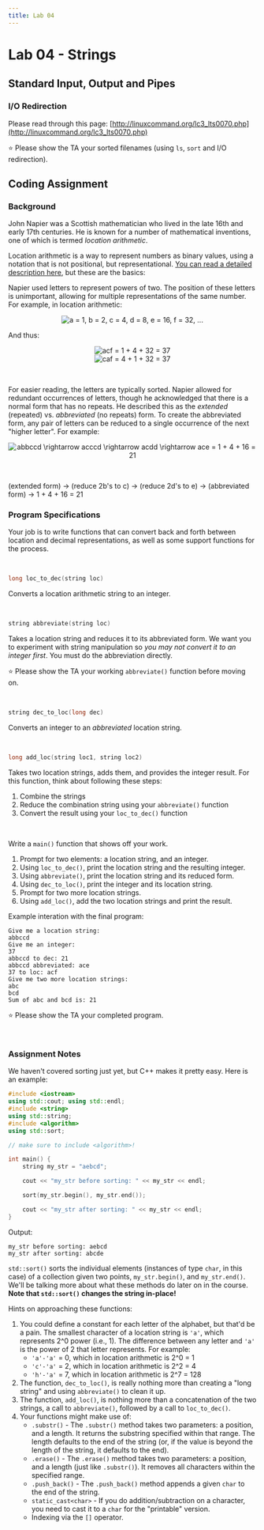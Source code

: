 ```yaml
---
title: Lab 04
---
```


# Lab 04 - Strings

## Standard Input, Output and Pipes

### I/O Redirection

Please read through this page: [http://linuxcommand.org/lc3_lts0070.php](http://linuxcommand.org/lc3_lts0070.php)

⭐ Please show the TA your sorted filenames (using `ls`, `sort` and I/O redirection).

## Coding Assignment

### Background

John Napier was a Scottish mathematician who lived in the late 16th and early 17th centuries. He is known for a number of mathematical inventions, one of which is termed _location arithmetic_.

Location arithmetic is a way to represent numbers as binary values, using a notation that is not positional, but representational. [You can read a detailed description here](http://en.wikipedia.org/wiki/Location_arithmetic), but these are the basics:

Napier used letters to represent powers of two. The position of these letters is unimportant, allowing for multiple representations of the same number. For example, in location arithmetic:

<div align="center">
<img src=
"https://render.githubusercontent.com/render/math?math=%5Clarge+%5Cdisplaystyle+a+%3D+1%2C+b+%3D+2%2C+c+%3D+4%2C+d+%3D+8%2C+e+%3D+16%2C+f+%3D+32%2C+..." 
alt="a = 1, b = 2, c = 4, d = 8, e = 16, f = 32, ...">
</div>

And thus:

<div align="center">
<img src=
"https://render.githubusercontent.com/render/math?math=%5Clarge+%5Cdisplaystyle+acf+%3D+1+%2B+4+%2B+32+%3D+37" 
alt="acf = 1 + 4 + 32 = 37">
</div>

<div align="center">
<img src=
"https://render.githubusercontent.com/render/math?math=%5Clarge+%5Cdisplaystyle+caf+%3D+4+%2B+1+%2B+32+%3D+37" 
alt="caf = 4 + 1 + 32 = 37">
</div>

&nbsp;

For easier reading, the letters are typically sorted. Napier allowed for redundant occurrences of letters, though he acknowledged that there is a normal form that has no repeats. He described this as the _extended_ (repeated) vs. _abbreviated_ (no repeats) form. To create the abbreviated form, any pair of letters can be reduced to a single occurrence of the next "higher letter". For example:

<div align="center">
<img src=
"https://render.githubusercontent.com/render/math?math=%5Clarge+%5Cdisplaystyle+abbccd+%5Crightarrow+acccd+%5Crightarrow+acdd+%5Crightarrow+ace+%3D+1+%2B+4+%2B+16+%3D+21" 
alt="abbccd \rightarrow acccd \rightarrow acdd \rightarrow ace = 1 + 4 + 16 = 21">
</div>

&nbsp;

(extended form) → (reduce 2b's to c) → (reduce 2d's to e) → (abbreviated form) → 1 + 4 + 16 = 21

### Program Specifications

Your job is to write functions that can convert back and forth between location and decimal representations, as well as some support functions for the process.

&nbsp;

```c++
long loc_to_dec(string loc)
```

Converts a location arithmetic string to an integer.

&nbsp;

```c++
string abbreviate(string loc)
```

Takes a location string and reduces it to its abbreviated form. We want you to experiment with string manipulation so _you may not convert it to an integer first_. You must do the abbreviation directly.

⭐ Please show the TA your working `abbreviate()` function before moving on.

&nbsp;

```c++
string dec_to_loc(long dec)
```

Converts an integer to an _abbreviated_ location string.

&nbsp;

```c++
long add_loc(string loc1, string loc2)
```

Takes two location strings, adds them, and provides the integer result. For this function, think about following these steps:
1.  Combine the strings
2.  Reduce the combination string using your `abbreviate()` function
3.  Convert the result using your `loc_to_dec()` function

&nbsp;

Write a `main()` function that shows off your work.
1.  Prompt for two elements: a location string, and an integer.
2.  Using `loc_to_dec()`, print the location string and the resulting integer.
3.  Using `abbreviate()`, print the location string and its reduced form.
4.  Using `dec_to_loc()`, print the integer and its location string.
5.  Prompt for two more location strings.
6.  Using `add_loc()`, add the two location strings and print the result.

Example interation with the final program:

```
Give me a location string:
abbccd
Give me an integer:
37
abbccd to dec: 21
abbccd abbreviated: ace
37 to loc: acf
Give me two more location strings:
abc
bcd
Sum of abc and bcd is: 21
```

⭐ Please show the TA your completed program.

&nbsp;

### Assignment Notes

We haven't covered sorting just yet, but C++ makes it pretty easy. Here is an example:

```c++
#include <iostream>
using std::cout; using std::endl;
#include <string>
using std::string;
#include <algorithm>
using std::sort;

// make sure to include <algorithm>!

int main() {
    string my_str = "aebcd";

    cout << "my_str before sorting: " << my_str << endl;

    sort(my_str.begin(), my_str.end());

    cout << "my_str after sorting: " << my_str << endl;
}
```

Output:

```
my_str before sorting: aebcd
my_str after sorting: abcde
```

`std::sort()` sorts the individual elements (instances of type `char`, in this case) of a collection given two points, `my_str.begin()`, and `my_str.end()`. We'll be talking more about what these methods do later on in the course. **Note that `std::sort()` changes the string in-place!**

Hints on approaching these functions:

1.  You could define a constant for each letter of the alphabet, but that'd be a pain. The smallest character of a location string is `'a'`, which represents 2^0 power (i.e., 1). The difference between any letter and `'a'` is the power of 2 that letter represents. For example:
    - `'a'-'a'` = 0, which in location arithmetic is 2^0 = 1
    - `'c'-'a'` = 2, which in location arithmetic is 2^2 = 4
    - `'h'-'a'` = 7, which in location arithmetic is 2^7 = 128
2.  The function, `dec_to_loc()`, is really nothing more than creating a "long string" and using `abbreviate()` to clean it up.
3.  The function, `add_loc()`, is nothing more than a concatenation of the two strings, a call to `abbreviate()`, followed by a call to `loc_to_dec()`.
4.  Your functions might make use of:
    - `.substr()` - The `.substr()` method takes two parameters: a position, and a length. It returns the substring specified within that range. The length defaults to the end of the string (or, if the value is beyond the length of the string, it defaults to the end).
    - `.erase()` - The `.erase()` method takes two parameters: a position, and a length (just like `.substr()`). It removes all characters within the specified range.
    - `.push_back()` - The `.push_back()` method appends a given `char` to the end of the string.
    - `static_cast<char>` - If you do addition/subtraction on a character, you need to cast it to a `char` for the "printable" version.
    - Indexing via the `[]` operator.
